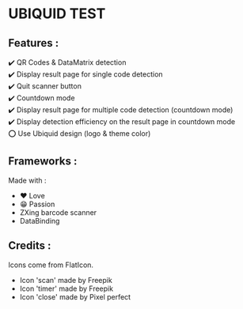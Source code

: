 # UBIQUID TEST

## Features :

:heavy_check_mark: QR Codes & DataMatrix detection  
:heavy_check_mark: Display result page for single code detection  
:heavy_check_mark: Quit scanner button  
:heavy_check_mark: Countdown mode  
:heavy_check_mark: Display result page for multiple code detection (countdown mode)  
:heavy_check_mark: Display detection efficiency on the result page in countdown mode  
:o: Use Ubiquid design (logo & theme color)  

## Frameworks :

Made with :
- :heart: Love
- :grin: Passion
- ZXing barcode scanner
- DataBinding

## Credits :
Icons come from FlatIcon.
- Icon 'scan' made by Freepik
- Icon 'timer' made by Freepik
- Icon 'close' made by Pixel perfect
